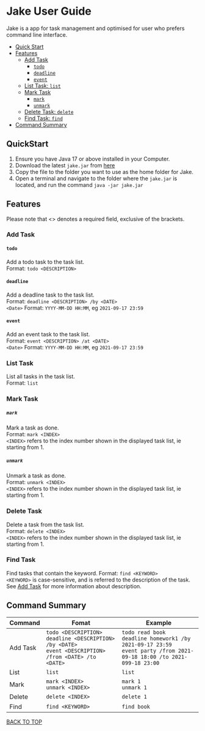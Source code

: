# Jake User Guide
Jake is a app for task management and optimised for user who prefers command line interface.
- [Quick Start](#quickstart)
- [Features](#features)
  - [Add Task](#add-task)
    - [`todo`](#todo)
    - [`deadline`](#deadline)
    - [`event`](#event)
  - [List Task: `list`](#list-task)
  - [Mark Task](#mark-task)
    - [`mark`](#mark)
    - [`unmark`](#unmark)
  - [Delete Task: `delete`](#delete-task)
  - [Find Task: `find`](#find-task)
- [Command Summary](#command-summary)
## QuickStart
1. Ensure you have Java 17 or above installed in your Computer. 
2. Download the latest `jake.jar` from [here](https://github.com/Lyam-T/ip/releases/tag/A-Release)
3. Copy the file to the folder you want to use as the home folder for Jake.
4. Open a terminal and navigate to the folder where the `jake.jar` is located, and run the command `java -jar jake.jar`
## Features
Please note that <> denotes a required field, exclusive of the brackets.
### Add Task
#### `todo`
Add a todo task to the task list.  
Format: `todo <DESCRIPTION>`
#### `deadline`
Add a deadline task to the task list.  
Format: `deadline <DESCRIPTION> /by <DATE>`  
`<Date>` Format: `YYYY-MM-DD HH:MM`, eg `2021-09-17 23:59`
#### `event`
Add an event task to the task list.  
Format: `event <DESCRIPTION> /at <DATE>`  
`<Date>` Format: `YYYY-MM-DD HH:MM`, eg `2021-09-17 23:59`
### List Task
List all tasks in the task list.  
Format: `list`
### Mark Task
##### `mark`
Mark a task as done.  
Format: `mark <INDEX>`  
`<INDEX>` refers to the index number shown in the displayed task list, ie starting from 1.
##### `unmark`
Unmark a task as done.  
Format: `unmark <INDEX>`  
`<INDEX>` refers to the index number shown in the displayed task list, ie starting from 1.
### Delete Task
Delete a task from the task list.  
Format: `delete <INDEX>`  
`<INDEX>` refers to the index number shown in the displayed task list, ie starting from 1.
### Find Task
Find tasks that contain the keyword.
Format: `find <KEYWORD>`  
`<KEYWORD>` is case-sensitive, and is referred to the description of the task. See [Add Task](#add-task) for more information about description.
## Command Summary
Command | Fomat | Example
--------|------------------|---------
Add Task | `todo <DESCRIPTION>` <br/> `deadline <DESCRIPTION> /by <DATE>` <br/> `event <DESCRIPTION> /from <DATE> /to <DATE>` | `todo read book` <br/> `deadline homework1 /by 2021-09-17 23:59` <br/> `event party /from 2021-09-18 18:00 /to 2021-099-18 23:00`  
List | `list` | `list`  
Mark | `mark <INDEX>` <br/> `unmark <INDEX>` | `mark 1` <br/> `unmark 1`  
Delete | `delete <INDEX>` | `delete 1`  
Find | `find <KEYWORD>` | `find book`  

[BACK TO TOP](#jake-user-guide)
